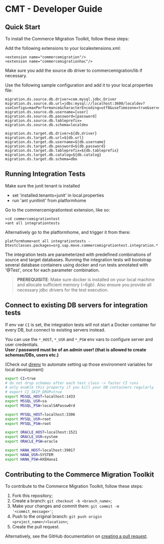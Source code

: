 # CMT - Developer Guide

## Quick Start

To install the Commerce Migration Toolkit, follow these steps:

Add the following extensions to your localextensions.xml:
```
<extension name="commercemigration"/>
<extension name="commercemigrationhac"/>
```

Make sure you add the source db driver to commercemigration/lib if necessary.

Use the following sample configuration and add it to your local.properties file:

```
migration.ds.source.db.driver=com.mysql.jdbc.Driver
migration.ds.source.db.url=jdbc:mysql://localhost:3600/localdev?useConfigs=maxPerformance&characterEncoding=utf8&useTimezone=true&serverTimezone=UTC&nullCatalogMeansCurrent=true
migration.ds.source.db.username=[user]
migration.ds.source.db.password=[password]
migration.ds.source.db.tableprefix=
migration.ds.source.db.schema=localdev

migration.ds.target.db.driver=${db.driver}
migration.ds.target.db.url=${db.url}
migration.ds.target.db.username=${db.username}
migration.ds.target.db.password=${db.password}
migration.ds.target.db.tableprefix=${db.tableprefix}
migration.ds.target.db.catalog=${db.catalog}
migration.ds.target.db.schema=dbo

```

## Running Integration Tests

Make sure the junit tenant is installed
- set 'installed.tenants=junit' in local.properties
- run 'ant yunitinit' from platformhome

Go to the commercemigrationtest extension, like so:

```
>cd commercemigrationtest
>ant all integrationtests
```

Alternatively go to the platformhome, and trigger it from there:

```
platformhome>ant all integrationtests -Dtestclasses.packages=org.sap.move.commercemigrationtest.integration.*
```

The integration tests are parameterized with predefined combinations of source and target databases.
Running the integration tests will bootstrap several database containers using docker and run tests annotated with '@Test', once for each parameter combination.

> **PREREQUISITE**: Make sure docker is installed on your local machine and allocate sufficient memory (~6gb). Also ensure you provide all necessary jdbc drivers for the test execution.

## Connect to existing DB servers for integration tests

If env var `CI` is set, the integration tests will not start a Docker container for every DB, but
connect to existing servers instead.

You can use the `*_HOST`, `*_USR` and `*_PSW` env vars to configure server and user credentials.\
**User / password must be of an admin user! (that is allowed to create schemas/DBs, users etc.)**

(Check out [direnv](https://direnv.net/) to automate setting up those environment variables for
local development)


```sh
export CI=true
# do not drop schemas after each test class -> faster CI runs
# only enable this property if you kill your DB containers regularly
# export CI_SKIP_DROP=true
export MSSQL_HOST=localhost:1433
export MSSQL_USR=sa
export MSSQL_PSW=localSAPassw0rd

export MYSQL_HOST=localhost:3306
export MYSQL_USR=root
export MYSQL_PSW=root

export ORACLE_HOST=localhost:1521
export ORACLE_USR=system
export ORACLE_PSW=oracle

export HANA_HOST=localhost:39017
export HANA_USR=SYSTEM
export HANA_PSW=HXEHana1
```


## Contributing to the Commerce Migration Toolkit

To contribute to the Commerce Migration Toolkit, follow these steps:

1. Fork this repository;
2. Create a branch: `git checkout -b <branch_name>`;
3. Make your changes and commit them: `git commit -m '<commit_message>'`;
4. Push to the original branch: `git push origin <project_name>/<location>`;
5. Create the pull request.

Alternatively, see the GitHub documentation on [creating a pull request](https://help.github.com/en/github/collaborating-with-issues-and-pull-requests/creating-a-pull-request).
